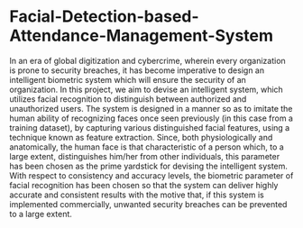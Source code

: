 # Facial-Detection-based-Attendance-Management-System
In an era of global digitization and cybercrime, wherein every organization is prone to security breaches, it has become imperative to design an intelligent biometric system which will ensure the security of an organization. In this project, we aim to devise an intelligent system, which utilizes facial recognition to distinguish between authorized and unauthorized users. The system is designed in a manner so as to imitate the human ability of recognizing faces once seen previously (in this case from a training dataset), by capturing various distinguished facial features, using a technique known as feature extraction. Since, both physiologically and anatomically, the human face is that characteristic of a person which, to a large extent, distinguishes him/her from other individuals, this parameter has been chosen as the prime yardstick for devising the intelligent system. With respect to consistency and accuracy levels, the biometric parameter of facial recognition has been chosen so that the system can deliver highly accurate and consistent results with the motive that, if this system is implemented commercially, unwanted security breaches can be prevented to a large extent.
